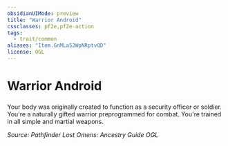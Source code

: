 ```yaml
---
obsidianUIMode: preview
title: "Warrior Android"
cssclasses: pf2e,pf2e-action
tags:
  - trait/common
aliases: "Item.GnMLa52WpNRptvQD"
license: OGL
---
```

# Warrior Android

### 






Your body was originally created to function as a security officer or soldier. You're a naturally gifted warrior preprogrammed for combat. You're trained in all simple and martial weapons.

*Source: Pathfinder Lost Omens: Ancestry Guide*
*OGL*